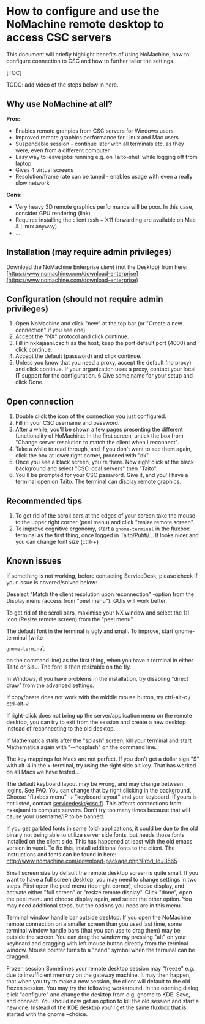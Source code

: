 # How to configure and use the NoMachine remote desktop to access CSC servers

This document will briefly highlight benefits of using NoMachine, how to configure
connection to CSC and how to further tailor the settings.

[TOC]

TODO: add video of the steps below in here.

## Why use NoMachine at all?

**Pros:**

- Enables remote grahpics from CSC servers for Windows users
- Improved remote graphics performance for Linux and Mac users
- Suspendable session - continue later with all terminals etc. as they were, even from a different computer
- Easy way to leave jobs running e.g. on Taito-shell while logging off from laptop
- Gives 4 virtual screens
- Resolution/frame rate can be tuned - enables usage with even a really slow network

**Cons:**

- Very heavy 3D remote graphics performance will be poor. In this case, consider GPU rendering (link)
- Requires installing the client (ssh + X11 forwarding are available on Mac & Linux anyway)
- ...

## Installation (may require admin privileges)

Download the NoMachine Enterprise _client_ (not the Desktop) from here: [https://www.nomachine.com/download-enterprise](https://www.nomachine.com/download-enterprise)

## Configuration (should not require admin privileges)

1.   Open NoMachine and click "new" at the top bar (or "Create a new connection" if you see one).
2.   Accept the "NX" protocol and click continue.
3.   Fill in nxkajaani.csc.fi as the host, keep the port default port (4000) and click continue.
4.   Accept the default (password) and click continue.
5.   Unless you know that you need a proxy, accept the default (no proxy) and click continue. If your organization uses a proxy, contact your local IT support for the configuration.
6    Give some name for your setup and click Done.

## Open connection

1.   Double click the icon of the connection you just configured.
2.   Fill in your CSC username and password. 
3.   After a while, you'll be shown a few pages presenting the different functionality of NoMachine.
    In the first screen, untick the box from "Change server resolution to match the client when I reconnect".
4.   Take a while to read through, and if you don't want to see them again, click the box at lower right corner, proceed with "ok".
5.   Once you see a black screen, you're there. Now right click at the black background and select "CSC local servers" then "Taito".
6.   You'll be prompted for your CSC password. Give it, and you'll have a terminal open on Taito. The terminal can display remote graphics.

## Recommended tips

1.   To get rid of the scroll bars at the edges of your screen take the mouse to the upper right corner (peel menu) and click "resize remote screen".
2.   To improve cognitive ergonomy, start a `gnome-terminal` in the fluxbox terminal as the first thing, once logged in Taito/Puhti/... It looks nicer and you can change font size (ctrl-+)

## Known issues

If something is not working, before contacting ServiceDesk, please check if your issue is covered/solved below:

Deselect "Match the client resolution upon reconnection" -option from the Display menu (access from "peel menu"). GUIs will work better.

To get rid of the scroll bars, maximise your NX window and select the 1:1 icon (Resize remote screen) from the "peel menu".

The default font in the terminal is ugly and small. To improve, start gnome-terminal (write
```
gnome-terminal
```
on the command line) as the first thing, when you have a terminal in either Taito or Sisu. The font is then resizable on the fly.

In Windows, if you have problems in the installation, try disabling "direct draw" from the advanced settings.

If copy/paste does not work with the middle mouse button, try ctrl-alt-c / ctrl-alt-v.

If right-click does not bring up the server/application menu on the remote desktop, you can try to exit from the session and create a new desktop instead of reconnecting to the old desktop.

If Mathematica stalls after the "splash" screen, kill your terminal and start Mathematica again with "--nosplash" on the command line.

The key mappings for Macs are not perfect. If you don't get a dollar sign "$" with alt-4 in the x-terminal, try using the right side alt key. That has worked on all Macs we have tested...

The default keyboard layout may be wrong, and may change between logins. See FAQ. You can change that by right clicking in the background, Choose "fluxbox menu" -> "keyboard layout" and your keyboard. If yours is not listed, contact servicedesk@csc.fi. This affects connections from nxkajaani to compute servers. Don't try too many times because that will cause your username/IP to be banned.

If you get garbled fonts in some (old) applications, it could be due to the old binary not being able to utilize server side fonts, but needs those fonts installed on the client side. This has happened at least with the old emacs version in vuori. To fix this, install additional fonts to the client. The instructions and fonts can be found in here: http://www.nomachine.com/download-package.php?Prod_Id=3565

Small screen size by default the remote desktop screen is quite small. If you want to have a full screen desktop, you may need to change settings in two steps. First open the peel menu (top right corner), choose display, and activate either "full screen" or "resize remote display". Click "done", open the peel menu and choose display again, and select the other option. You may need additional steps, but the options you need are in this menu.

Terminal window handle bar outside desktop. If you open the NoMachine remote connection on a smaller screen than you used last time, some terminal window handle bars (that you can use to drag them) may be outside the screen. You can drag the window my pressing "alt" on your keyboard and dragging with left mouse button directly from the terminal window. Mouse pointer turns to a "hand" symbol when the terminal can be dragged.

Frozen session Sometimes your remote desktop session may "freeze" e.g. due to insufficient memory on the gateway machine. It may then happen, that when you try to make a new session, the client will default to the old frozen session. You may try the following workaround. In the opening dialog click "configure" and change the desktop from e.g. gnome to KDE. Save, and connect. You should now get an option to kill the old session and start a new one. Instead of the KDE desktop you'll get the same fluxbox that is started with the gnome –choice.

